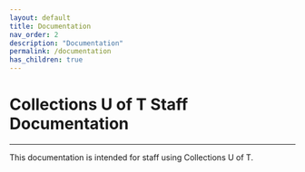 ```yaml
---
layout: default
title: Documentation
nav_order: 2
description: "Documentation"
permalink: /documentation
has_children: true
---
```

# Collections U of T Staff Documentation
----

This documentation is intended for staff using Collections U of T.
